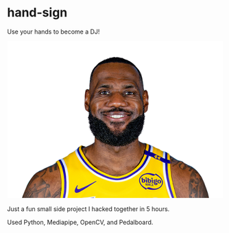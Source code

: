 # hand-sign

Use your hands to become a DJ!

[![Watch the video](./lebron.png)](https://youtu.be/SKBjkKGEULo?si=Twid0WoNUJ3MsPzx)

Just a fun small side project I hacked together in 5 hours.

Used Python, Mediapipe, OpenCV, and Pedalboard.
